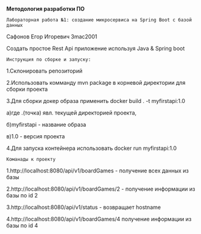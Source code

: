 **Методология разработки ПО**

`Лабораторная работа №1: создание микросервиса на Spring Boot с базой данных`
 
 Сафонов Егор Игоревич 3mac2001
 
 Создать простое Rest Api приложение используя Java & Spring boot
 
 
 `Инструкция по сборке и запуску:`
 
 1.Склонировать репозиторий 
 
 2.Использовать комманду mvn package в корневой директории для сборки проекта
 
 3.Для сборки докер образа применить docker build . -t myfirstapi:1.0
  
  a)где .(точка) явл. текущей директорией проекта, 
  
  б)myfirstapi - название образа
  
  в)1.0 - версия проекта
  
 4.Для запуска контейнера использовать docker run myfirstapi:1.0
 
 
 `Команады к проекту `
 
 1.http://localhost:8080/api/v1/boardGames - получение всех данных из базы
 
 2.http://localhost:8080/api/v1/boardGames/2 - получение информации из базы по id 2
 
 3.http://localhost:8080/api/v1/status - возвращает hostname
 
 4.http://localhost:8080/api/v1/boardGames/4  получение информации из базы по id 4